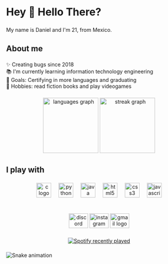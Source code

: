 <h1 align="left">Hey 👋 Hello There?</h1>

###

<p align="left">My name is Daniel and I'm 21, from Mexico.</p>

###

<h2 align="left">About me</h2>

###

<p align="left">✨ Creating bugs since 2018<br>📚 I'm currently learning information technology engineering<br>🎯 Goals: Certifying in more languages and graduating<br>🎲 Hobbies: read fiction books and play videogames</p>

###

<div align="center">
  <img src="https://github-readme-stats.vercel.app/api/top-langs?username=dhcs2011&locale=en&hide_title=false&layout=compact&card_width=320&langs_count=5&theme=codeSTACKr&hide_border=false&order=2" height="150" alt="languages graph"  />
  <img src="https://streak-stats.demolab.com?user=dhcs2011&locale=en&mode=daily&theme=codeSTACKr&hide_border=false&border_radius=5&order=3" height="150" alt="streak graph"  />
</div>

###

<h2 align="left">I play with</h2>

###

<div align="center">
  <img src="https://cdn.jsdelivr.net/gh/devicons/devicon/icons/c/c-original.svg" height="40" alt="c logo"  />
  <img width="12" />
  <img src="https://cdn.jsdelivr.net/gh/devicons/devicon/icons/python/python-original.svg" height="40" alt="python logo"  />
  <img width="12" />
  <img src="https://cdn.jsdelivr.net/gh/devicons/devicon/icons/java/java-original.svg" height="40" alt="java logo"  />
  <img width="12" />
  <img src="https://cdn.jsdelivr.net/gh/devicons/devicon/icons/html5/html5-original.svg" height="40" alt="html5 logo"  />
  <img width="12" />
  <img src="https://cdn.jsdelivr.net/gh/devicons/devicon/icons/css3/css3-original.svg" height="40" alt="css3 logo"  />
  <img width="12" />
  <img src="https://cdn.jsdelivr.net/gh/devicons/devicon/icons/javascript/javascript-original.svg" height="40" alt="javascript logo"  />
</div>

###

<br clear="both">

<div align="center">
  <img src="https://raw.githubusercontent.com/maurodesouza/profile-readme-generator/master/src/assets/icons/social/discord/default.svg" width="52" height="40" alt="discord logo"  />
  <img src="https://raw.githubusercontent.com/maurodesouza/profile-readme-generator/master/src/assets/icons/social/instagram/default.svg" width="52" height="40" alt="instagram logo"  />
  <img src="https://raw.githubusercontent.com/maurodesouza/profile-readme-generator/master/src/assets/icons/social/gmail/default.svg" width="52" height="40" alt="gmail logo"  />
</div>

###

<div align="center">
  <a href="https://open.spotify.com/user/i9y6blt7aeyyuu09o8r5bjeae">
    <img src="https://spotify-recently-played-readme.vercel.app/api?user=i9y6blt7aeyyuu09o8r5bjeae&count=5&unique=false" alt="Spotify recently played"  />
  </a>
</div>

###

<img src="https://raw.githubusercontent.com/dhcs2011/dhcs2011/output/snake.svg" alt="Snake animation" />

###
